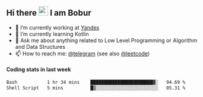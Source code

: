 ## Hi there <img src="https://media.giphy.com/media/hvRJCLFzcasrR4ia7z/giphy.gif" width="25px" height="25px"> I am Bobur

- 💼 I’m currently working at [Yandex](https://yandex.ru/)
- 🌱 I’m currently learning Kotlin
- 💬 Ask me about anything related to Low Level Programming or Algorithm and Data Structures
- 📫 How to reach me: [@telegram](https://t.me/octoant) (see also [@leetcode](https://leetcode.com/octoant/))    

#### Coding stats in last week

<!--START_SECTION:waka-->

```txt
Bash           1 hr 34 mins    ███████████████████████▓░   94.69 %
Shell Script   5 mins          █▒░░░░░░░░░░░░░░░░░░░░░░░   05.31 %
```

<!--END_SECTION:waka-->
